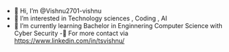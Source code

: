 - 👋 Hi, I’m @Vishnu2701-vishnu
- 👀 I’m interested in Technology sciences , Coding , AI  
- 🌱 I’m currently learning  Bachelor in Enginnering Computer Science with Cyber Security 
-📧 For more contact via https://www.linkedin.com/in/tsvishnu/ 
<!---
Vishnu2701-vishnu/Vishnu2701-vishnu is a ✨ special ✨ repository because its `README.md` (this file) appears on your GitHub profile.
You can click the Preview link to take a look at your changes.
--->
